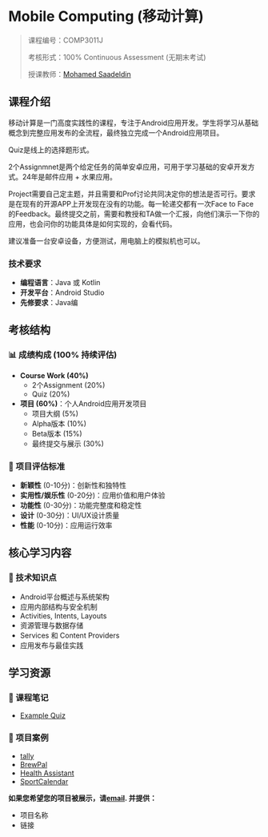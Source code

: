 # Mobile Computing (移动计算)

> 课程编号：COMP3011J
>
> 考核形式：100% Continuous Assessment (无期末考试)
>
> 授课教师：[Mohamed Saadeldin](https://people.ucd.ie/mohamed.saadeldin/grants)
>
>

## 课程介绍

移动计算是一门高度实践性的课程，专注于Android应用开发。学生将学习从基础概念到完整应用发布的全流程，最终独立完成一个Android应用项目。

Quiz是线上的选择题形式。

2个Assignmnet是两个给定任务的简单安卓应用，可用于学习基础的安卓开发方式。24年是邮件应用 + 水果应用。

Project需要自己定主题，并且需要和Prof讨论共同决定你的想法是否可行。要求是在现有的开源APP上开发现在没有的功能。每一轮递交都有一次Face to Face 的Feedback。最终提交之前，需要和教授和TA做一个汇报，向他们演示一下你的应用，也会问你的功能具体是如何实现的，会看代码。

建议准备一台安卓设备，方便测试，用电脑上的模拟机也可以。


### 技术要求
- **编程语言**：Java 或 Kotlin 
- **开发平台**：Android Studio
- **先修要求**：Java编

## 考核结构

### 📊 成绩构成 (100% 持续评估)
- **Course Work (40%)**
  - 2个Assignment (20%)
  - Quiz (20%) 
- **项目 (60%)**：个人Android应用开发项目
  - 项目大纲 (5%) 
  - Alpha版本 (10%) 
  - Beta版本 (15%) 
  - 最终提交与展示 (30%) 

### 🚀 项目评估标准
- **新颖性** (0-10分)：创新性和独特性
- **实用性/娱乐性** (0-20分)：应用价值和用户体验
- **功能性** (0-30分)：功能完整度和稳定性
- **设计** (0-30分)：UI/UX设计质量
- **性能** (0-10分)：应用运行效率

## 核心学习内容

### 📱 技术知识点
- Android平台概述与系统架构
- 应用内部结构与安全机制
- Activities, Intents, Layouts
- 资源管理与数据存储
- Services 和 Content Providers
- 应用发布与最佳实践


## 学习资源

### 📝 课程笔记
- [Example Quiz](courses/Stage3-1/COMP3011J-Mobile-Computing/Quiz/ExampleQuiz.md) 

### 📱 项目案例

- [tally](https://github.com/beihaizhang11/COMP3011J_Project.git)
- [BrewPal](https://github.com/YunhanGa0/BrewPal.git)
- [Health Assistant](https://github.com/wangLyndon/Android-Health-App.git)
- [SportCalendar](https://github.com/mrle0429/SportCalendar.git) 

**如果您希望您的项目被展示，请[email](le.liu1@ucdconnect.ie). 并提供：**
- 项目名称
- 链接


